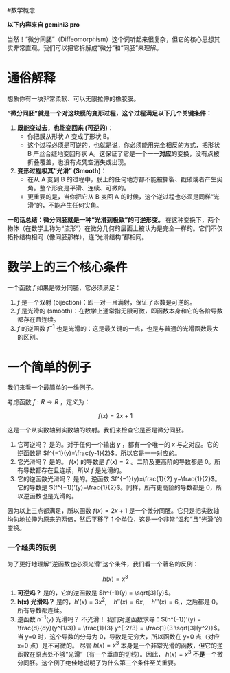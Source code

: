 #数学概念 

**以下内容来自 gemini3 pro**

当然！“微分同胚”（Diffeomorphism）这个词听起来很复杂，但它的核心思想其实非常直观。我们可以把它拆解成“微分”和“同胚”来理解。

# 通俗解释

想象你有一块非常柔软、可以无限拉伸的橡胶膜。

**“微分同胚”就是一个对这块膜的变形过程，这个过程满足以下几个关键条件：**

1. **既能变过去，也能变回来 (可逆的)**：
    - 你把膜从形状 A 变成了形状 B。
    - 这个过程必须是可逆的，也就是说，你必须能用完全相反的方式，把形状 B 严丝合缝地变回形状 A。这保证了它是一个**一一对应**的变换，没有点被折叠覆盖，也没有点凭空消失或出现。
2. **变形过程极其“光滑” (Smooth)**：
    - 在从 A 变到 B 的过程中，膜上的任何地方都不能被撕裂、戳破或者产生尖角。整个形变是平滑、连续、可微的。
    - 更重要的是，当你把它从 B 变回 A 的时候，这个逆过程也必须是同样“光滑”的，不能产生任何尖角。

**一句话总结：微分同胚就是一种“光滑到极致”的可逆形变。** 在这种变换下，两个物体（在数学上称为“流形”）在微分几何的层面上被认为是完全一样的。它们不仅拓扑结构相同（像同胚那样），连“光滑结构”都相同。

# 数学上的三个核心条件

一个函数 $f$ 如果是微分同胚，它必须满足：

1. $f$ 是一个双射 (bijection)：即一对一且满射，保证了函数是可逆的。
2. $f$ 是光滑的 (smooth)：在数学上通常指无限可微，即函数本身和它的各阶导数都存在且连续。
3. $f$ 的逆函数 $f^{−1}$ 也是光滑的：这是最关键的一点，也是与普通的光滑函数最大的区别。

# 一个简单的例子

我们来看一个最简单的一维例子。

考虑函数 $f:R \to R$ ，定义为：

$$
f(x)=2x+1
$$

这是一个从实数轴到实数轴的映射。我们来检查它是否是微分同胚。

1. 它可逆吗？
    是的。对于任何一个输出 $y$ ，都有一个唯一的 $x$ 与之对应。它的逆函数是 $f^{−1}(y)=\frac{y-1}{2}$ ​。所以它是一一对应的。
2. 它光滑吗？
    是的。 $f(x)$ 的导数是 $f'(x)=2$ 。二阶及更高阶的导数都是 0。所有导数都存在且连续，所以 $f$ 是光滑的。
3. 它的逆函数光滑吗？
    是的。逆函数 $f^{−1}(y)=\frac{1}{2}​ y−\frac{1}{2}$ ​。它的导数是 $(f^{−1})′(y)=\frac{1}{2}$ ​。同样，所有更高阶的导数都是 0，所以逆函数也是光滑的。

因为以上三点都满足，所以函数 $f(x)=2x+1$ 是一个微分同胚。它只是把实数轴均匀地拉伸为原来的两倍，然后平移了 1 个单位，这是一个非常“温和”且“光滑”的变换。

### 一个经典的反例

为了更好地理解“逆函数也必须光滑”这个条件，我们看一个著名的反例：

$$
h(x)=x^3
$$

1. **可逆吗？** 是的，它的逆函数是 $h^{-1}(y) = \sqrt[3]{y}$。
2. **h(x) 光滑吗？** 是的，$h'(x) = 3x^2, \quad h''(x) = 6x, \quad h'''(x) = 6,$，之后都是 0。所有导数都连续。
3. 逆函数 $h^{−1}(y)$ 光滑吗？ 不光滑！
    我们对逆函数求导：$(h^{-1})'(y) = \frac{d}{dy}(y^{1/3}) = \frac{1}{3} y^{-2/3} = \frac{1}{3 \sqrt[3]{y^2}}$。
    当 y=0 时，这个导数的分母为 0，导数是无穷大，所以函数在 y=0 点（对应 x=0 点）是不可微的。
尽管 $h(x)=x^3$ 本身是一个非常光滑的函数，但它的逆函数在原点处不够“光滑”（有一个垂直的切线）。因此， $h(x)=x^3$  **不是**一个微分同胚。这个例子绝佳地说明了为什么第三个条件至关重要。
